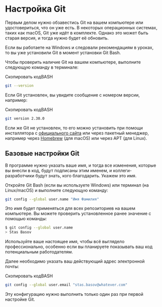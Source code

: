 # Настройка Git

Первым делом нужно обзавестись Git на вашем компьютере или удостовериться, что он уже есть. В некоторых операционных системах, таких как macOS, Git уже идёт в комплекте. Однако это может быть старая версия, и тогда нужно будет её обновить.

Если вы работаете на Windows и следовали рекомендациям в уроках, то вы уже установили Git в момент установки Git Bash.

Чтобы проверить наличие Git на вашем компьютере, выполните следующую команду в терминале:

Скопировать кодBASH

```bash
git --version 
```

Если Git установлен, вы увидите сообщение с номером версии, например:

Скопировать кодBASH

```bash
git version 2.30.0 
```

Если же Git не установлен, то его можно установить при помощи инсталлятора с [официального сайта](https://git-scm.com/) или через пакетный менеджер, например через [Homebrew](https://brew.sh/) (для macOS) или через APT (для Linux).

## Базовые настройки Git

В программе нужно указать ваше имя, и тогда все изменения, которые вы внесли в код, будут подписаны этим именем, и коллеги-разработчики будут знать, кого благодарить. Укажем это имя.

Откройте Git Bash (если вы используете Windows) или терминал (на Linux/macOS) и выполните следующую команду:

```bash
git config --global user.name "Имя Фамилия" 
```

Это имя будет применяться для всех репозиториев на вашем компьютере. Вы можете проверить установленное ранее значение с помощью команды:

```bash
$ git config --global user.name
> Stas Basov 
```

Используйте ваше настоящее имя, чтобы всё выглядело профессионально, особенно если вы планируете показывать ваш код потенциальным работодателям.

Далее необходимо указать ваш действующий адрес электронной почты:

Скопировать кодBASH

```bash
git config --global user.email "stas.basov@whatever.com" 
```

Эту конфигурацию нужно выполнить только один раз при первой настройке Git.